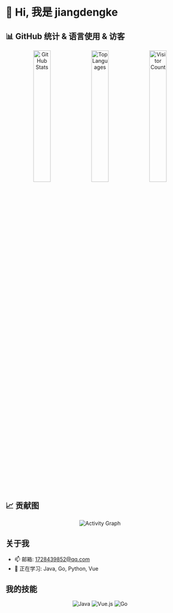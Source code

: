 # 👋 Hi, 我是 **jiangdengke**

## 📊 GitHub 统计 & 语言使用 & 访客
<p align="center">
  <img src="https://github-readme-stats.vercel.app/api?username=jiangdengke&show_icons=true&theme=radical" alt="GitHub Stats" width="30%"/>
  <img src="https://github-readme-stats.vercel.app/api/top-langs/?username=jiangdengke&layout=compact&theme=radical" alt="Top Languages" width="30%"/>
  <img src="https://profile-counter.glitch.me/jiangdengke/count.svg" alt="Visitor Count" width="30%"/>
</p>

## 📈 贡献图
<p align="center">
  <img src="https://activity-graph.herokuapp.com/graph?username=jiangdengke&theme=react" alt="Activity Graph" />
</p>

## 关于我
- 📫 邮箱: [1728439852@qq.com](mailto:1728439852@qq.com)
- 🌱 正在学习: Java, Go, Python, Vue

## 我的技能
<p align="center">
  <img src="https://img.shields.io/badge/Java-007396?style=for-the-badge&logo=java&logoColor=white" alt="Java"/>
  <img src="https://img.shields.io/badge/Vue.js-35495E?style=for-the-badge&logo=vue.js&logoColor=4FC08D" alt="Vue.js"/>
  <img src="https://img.shields.io/badge/Go-00ADD8?style=for-the-badge&logo=go&logoColor=white" alt="Go"/>
</p>
